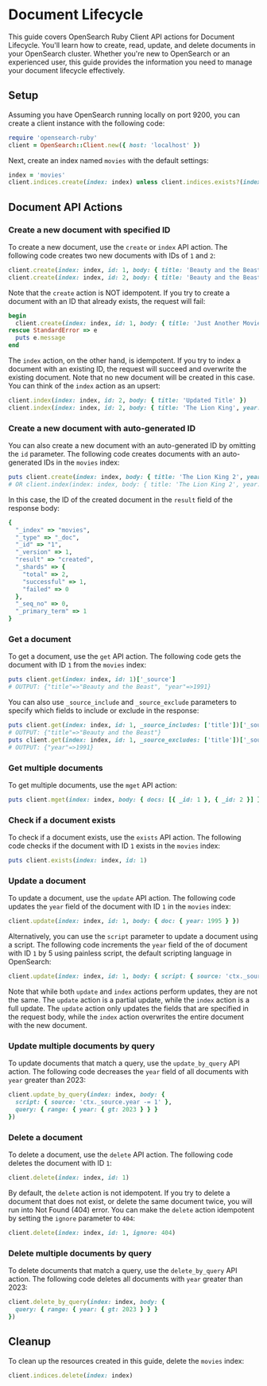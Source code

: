 # Document Lifecycle
This guide covers OpenSearch Ruby Client API actions for Document Lifecycle. You'll learn how to create, read, update, and delete documents in your OpenSearch cluster. Whether you're new to OpenSearch or an experienced user, this guide provides the information you need to manage your document lifecycle effectively.

## Setup
Assuming you have OpenSearch running locally on port 9200, you can create a client instance
with the following code:
```ruby
require 'opensearch-ruby'
client = OpenSearch::Client.new({ host: 'localhost' })
```
Next, create an index named `movies` with the default settings:
```ruby 
index = 'movies'
client.indices.create(index: index) unless client.indices.exists?(index: index)
```

## Document API Actions
### Create a new document with specified ID
To create a new document, use the `create` or `index` API action. The following code creates two new documents with IDs of `1` and `2`:
```ruby
client.create(index: index, id: 1, body: { title: 'Beauty and the Beast', year: 1991 })
client.create(index: index, id: 2, body: { title: 'Beauty and the Beast - Live Action', year: 2017 })
```
Note that the `create` action is NOT idempotent. If you try to create a document with an ID that already exists, the request will fail: 

```ruby
begin
  client.create(index: index, id: 1, body: { title: 'Just Another Movie' })
rescue StandardError => e
  puts e.message
end
```

The `index` action, on the other hand, is idempotent. If you try to index a document with an existing ID, the request will succeed and overwrite the existing document. Note that no new document will be created in this case. You can think of the `index` action as an upsert:

```ruby
client.index(index: index, id: 2, body: { title: 'Updated Title' })
client.index(index: index, id: 2, body: { title: 'The Lion King', year: 1994 })
```

### Create a new document with auto-generated ID
You can also create a new document with an auto-generated ID by omitting the `id` parameter. The following code creates documents with an auto-generated IDs in the `movies` index:
```ruby
puts client.create(index: index, body: { title: 'The Lion King 2', year: 1998 })
# OR client.index(index: index, body: { title: 'The Lion King 2', year: 1998 })
```
In this case, the ID of the created document in the `result` field of the response body:
```ruby
{
  "_index" => "movies",
  "_type" => "_doc",
  "_id" => "1",
  "_version" => 1,
  "result" => "created",
  "_shards" => {
    "total" => 2,
    "successful" => 1,
    "failed" => 0
  },
  "_seq_no" => 0,
  "_primary_term" => 1
}
```

### Get a document
To get a document, use the `get` API action. The following code gets the document with ID `1` from the `movies` index:
```ruby
puts client.get(index: index, id: 1)['_source']
# OUTPUT: {"title"=>"Beauty and the Beast", "year"=>1991}
```
You can also use `_source_include` and `_source_exclude` parameters to specify which fields to include or exclude in the response:
```ruby
puts client.get(index: index, id: 1, _source_includes: ['title'])['_source']
# OUTPUT: {"title"=>"Beauty and the Beast"}
puts client.get(index: index, id: 1, _source_excludes: ['title'])['_source']
# OUTPUT: {"year"=>1991}
```

### Get multiple documents
To get multiple documents, use the `mget` API action:
```ruby
puts client.mget(index: index, body: { docs: [{ _id: 1 }, { _id: 2 }] })['docs'].map { |doc| doc['_source'] }
```

### Check if a document exists
To check if a document exists, use the `exists` API action. The following code checks if the document with ID `1` exists in the `movies` index:
```ruby
puts client.exists(index: index, id: 1)
```

### Update a document
To update a document, use the `update` API action. The following code updates the `year` field of the document with ID `1` in the `movies` index:
```ruby
client.update(index: index, id: 1, body: { doc: { year: 1995 } })
```
Alternatively, you can use the `script` parameter to update a document using a script. The following code increments the `year` field of the of document with ID `1` by 5 using painless script, the default scripting language in OpenSearch:
```ruby
client.update(index: index, id: 1, body: { script: { source: 'ctx._source.year += 5' } })
```
Note that while both `update` and `index` actions perform updates, they are not the same. The `update` action is a partial update, while the `index` action is a full update. The `update` action only updates the fields that are specified in the request body, while the `index` action overwrites the entire document with the new document.

### Update multiple documents by query
To update documents that match a query, use the `update_by_query` API action. The following code decreases the `year` field of all documents with `year` greater than 2023:
```ruby
client.update_by_query(index: index, body: { 
  script: { source: 'ctx._source.year -= 1' }, 
  query: { range: { year: { gt: 2023 } } } 
})
```

### Delete a document
To delete a document, use the `delete` API action. The following code deletes the document with ID `1`:
```ruby 
client.delete(index: index, id: 1)
```
By default, the `delete` action is not idempotent. If you try to delete a document that does not exist, or delete the same document twice, you will run into Not Found (404) error. You can make the `delete` action idempotent by setting the `ignore` parameter to `404`:
```ruby
client.delete(index: index, id: 1, ignore: 404)
```

### Delete multiple documents by query
To delete documents that match a query, use the `delete_by_query` API action. The following code deletes all documents with `year` greater than 2023:
```ruby
client.delete_by_query(index: index, body: { 
  query: { range: { year: { gt: 2023 } } } 
})
```

## Cleanup
To clean up the resources created in this guide, delete the `movies` index:
```ruby
client.indices.delete(index: index)
```
